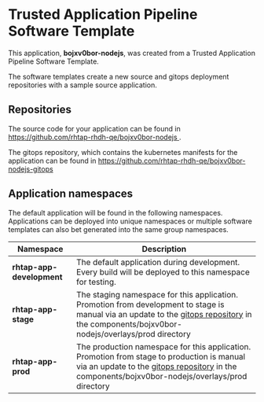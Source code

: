 # Trusted Application Pipeline Software Template

This application, **bojxv0bor-nodejs**, was created from a Trusted Application Pipeline Software Template.

The software templates create a new source and gitops deployment repositories with a sample source application. 

## Repositories

The source code for your application can be found in [https://github.com/rhtap-rhdh-qe/bojxv0bor-nodejs ](https://github.com/rhtap-rhdh-qe/bojxv0bor-nodejs ).
 
The gitops repository, which contains the kubernetes manifests for the application can be found in 
[https://github.com/rhtap-rhdh-qe/bojxv0bor-nodejs-gitops ](https://github.com/rhtap-rhdh-qe/bojxv0bor-nodejs-gitops ) 

## Application namespaces 

The default application will be found in the following namespaces. Applications can be deployed into unique namespaces or multiple software templates can also bet generated into the same group namespaces.  

|  Namespace   |  Description   |  
| -------- | -------- |   
| **rhtap-app-development** | The default application during development. Every build will be deployed to this namespace for testing. | 
| **rhtap-app-stage** | The staging namespace for this application. Promotion from development to stage is manual via an update to the [gitops repository](https://github.com/rhtap-rhdh-qe/bojxv0bor-nodejs-gitops ) in the components/bojxv0bor-nodejs/overlays/prod directory |  
| **rhtap-app-prod** | The production namespace for this application. Promotion from stage to production is manual via an update to the [gitops repository](https://github.com/rhtap-rhdh-qe/bojxv0bor-nodejs-gitops ) in the components/bojxv0bor-nodejs/overlays/prod directory | 